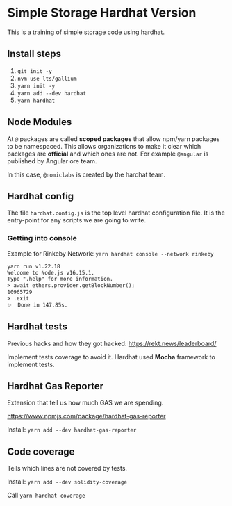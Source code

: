 # Simple Storage Hardhat Version

This is a training of simple storage code using hardhat.

## Install steps

1. `git init -y`
2. `nvm use lts/gallium`
3. `yarn init -y`
4. `yarn add --dev hardhat`
5. `yarn hardhat`

## Node Modules

At `@` packages are called **scoped packages** that allow npm/yarn packages to be namespaced. This allows organizations to make it clear which packages are **official** and which ones are not. For example `@angular` is published by Angular ore team.

In this case, `@nomiclabs` is created by the hardhat team.

## Hardhat config

The file `hardhat.config.js` is the top level hardhat configuration file. It is the entry-point for any scripts we are going to write.

### Getting into console

Example for Rinkeby Network: `yarn hardhat console --network rinkeby`

```txt
yarn run v1.22.18
Welcome to Node.js v16.15.1.
Type ".help" for more information.
> await ethers.provider.getBlockNumber();
10965729
> .exit
✨  Done in 147.85s.
```

## Hardhat tests

Previous hacks and how they got hacked: <https://rekt.news/leaderboard/>

Implement tests coverage to avoid it. Hardhat used **Mocha** framework to implement tests.

## Hardhat Gas Reporter

Extension that tell us how much GAS we are spending.

<https://www.npmjs.com/package/hardhat-gas-reporter>

Install: `yarn add --dev hardhat-gas-reporter`

## Code coverage

Tells which lines are not covered by tests.

Install: `yarn add --dev solidity-coverage`

Call `yarn hardhat coverage`
